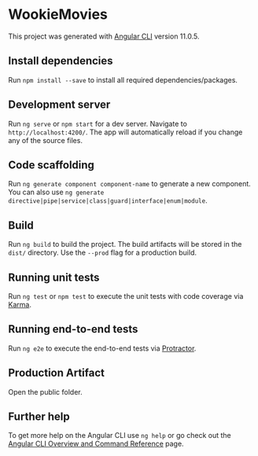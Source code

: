 # WookieMovies

This project was generated with [Angular CLI](https://github.com/angular/angular-cli) version 11.0.5.

## Install dependencies

Run `npm install --save` to install all required dependencies/packages.

## Development server

Run `ng serve` or `npm start` for a dev server. Navigate to `http://localhost:4200/`. The app will automatically reload if you change any of the source files.

## Code scaffolding

Run `ng generate component component-name` to generate a new component. You can also use `ng generate directive|pipe|service|class|guard|interface|enum|module`.

## Build

Run `ng build` to build the project. The build artifacts will be stored in the `dist/` directory. Use the `--prod` flag for a production build.

## Running unit tests

Run `ng test` or `npm test` to execute the unit tests with code coverage via [Karma](https://karma-runner.github.io).

## Running end-to-end tests

Run `ng e2e` to execute the end-to-end tests via [Protractor](http://www.protractortest.org/).

## Production Artifact

Open the public folder.

## Further help

To get more help on the Angular CLI use `ng help` or go check out the [Angular CLI Overview and Command Reference](https://angular.io/cli) page.
